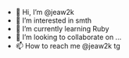 - 👋 Hi, I’m @jeaw2k
- 👀 I’m interested in smth
- 🌱 I’m currently learning Ruby
- 💞️ I’m looking to collaborate on ...
- 📫 How to reach me @jeaw2k tg

<!---
jeaw2k/jeaw2k is a ✨ special ✨ repository because its `README.md` (this file) appears on your GitHub profile.
You can click the Preview link to take a look at your changes.
--->
